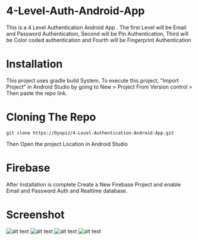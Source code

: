 # 4-Level-Auth-Android-App
This is a 4 Level Authentication Android App . The first Level will be Email and Password Authentication, Second will be Pin Authentication, Third will be Color coded authentication and Fourth will be Fingerprint Authentication

# Installation
This project uses gradle build System. To execute this project, "Import Project" in Android Studio by going to New > Project From Version control > Then paste the repo link.
# Cloning The Repo
```git clone https://Oyopiz/4-Level-Authentication-Android-App.git```

Then Open the project Location in Android Studio

# Firebase
After Installation is complete Create a New Firebase Project and enable Email and Password Auth and Realtime database.
# Screenshot
![alt text](https://github.com/Oyopiz/4-Level-Authentication-Android-App/blob/master/screenshot/Screenshot_20211231-100455.png)
![alt text](https://github.com/Oyopiz/4-Level-Authentication-Android-App/blob/master/screenshot/Screenshot_20211231-100524.png)
![alt text](https://github.com/Oyopiz/4-Level-Authentication-Android-App/blob/master/screenshot/Screenshot_20211231-100535.png)
![alt text](https://github.com/Oyopiz/4-Level-Authentication-Android-App/blob/master/screenshot/Screenshot_20211231-100605.png)
